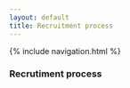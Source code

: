 ```yaml
---
layout: default
title: Recruitment process
---
```


{% include navigation.html %}

### Recrutiment process